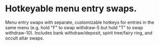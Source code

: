 # Hotkeyable menu entry swaps.
Menu entry swaps with separate, customizable hotkeys for entries in the same menu (e.g. hold "F" to swap withdraw-5 but hold "T" to swap withdraw-10).
Includes bank withdraw/deposit, spirit tree/fairy ring, and occult altar swaps.